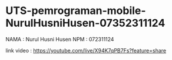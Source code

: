 # UTS-pemrograman-mobile-NurulHusniHusen-07352311124

NAMA : Nurul Husni Husen
NPM : 072311124

link video : https://youtube.com/live/X94K7qPB7Fs?feature=share
